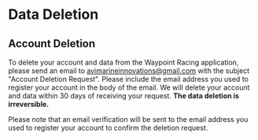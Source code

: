 [//]: # "This page will direct people on the way to delete their account and data from the Waypoint Racing application."
# Data Deletion
## Account Deletion
To delete your account and data from the Waypoint Racing application, please send an 
email to [avimarineinnovations@gmail.com](mailto:avimarineinnovations@gmail.com ) with 
the subject "Account Deletion Request". Please include the email address you used to register 
your account in the body of the email. 
We will delete your account and data within 30 days of receiving your request.
<b>The data deletion is irreversible.</b>

Please note that an email verification will be sent to the email address you used to register your 
account to confirm the deletion request.
